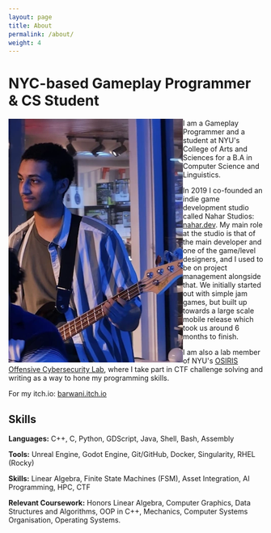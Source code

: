 ```yaml
---
layout: page
title: About
permalink: /about/
weight: 4
---
```


# **NYC-based Gameplay Programmer & CS Student**

<img style="float: left;" src="/assets/barwani.webp">

I am a Gameplay Programmer and a student at NYU's College of Arts and Sciences for a B.A in Computer Science and Linguistics. 

In 2019 I co-founded an indie game development studio called Nahar Studios: [nahar.dev](https://nahar.dev/). My main role at the studio is that of the main developer and one of the game/level designers, and I used to be on project management alongside that. We initially started out with simple jam games, but built up towards a large scale mobile release which took us around 6 months to finish.


 I am also a lab member of NYU's [OSIRIS Offensive Cybersecurity Lab](https://osiris.cyber.nyu.edu/), where I take part in CTF challenge solving and writing as a way to hone my programming skills. 


For my itch.io: [barwani.itch.io](https://barwani.itch.io)


## Skills

**Languages:** C++, C, Python, GDScript, Java, Shell, Bash, Assembly

**Tools:** Unreal Engine, Godot Engine, Git/GitHub, Docker, Singularity, RHEL (Rocky)

**Skills:** Linear Algebra, Finite State Machines (FSM), Asset Integration, AI Programming, HPC, CTF

**Relevant Coursework:** Honors Linear Algebra, Computer Graphics,
   Data Structures and Algorithms, OOP in C++, Mechanics, Computer Systems Organisation, 
   Operating Systems.